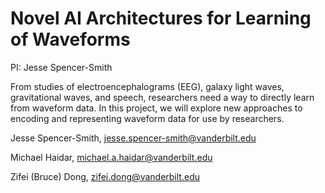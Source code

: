# Novel AI Architectures for Learning of Waveforms
PI: Jesse Spencer-Smith  

From studies of electroencephalograms (EEG), galaxy light waves, gravitational waves, and speech, researchers need a way to directly learn from waveform data. In this project, we will explore new approaches to encoding and representing waveform data for use by researchers.

Jesse Spencer-Smith, jesse.spencer-smith@vanderbilt.edu

Michael Haidar, michael.a.haidar@vanderbilt.edu


Zifei (Bruce) Dong, zifei.dong@vanderbilt.edu
